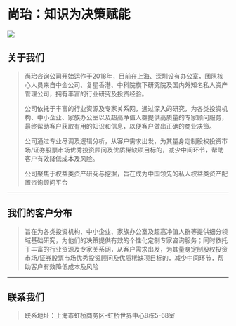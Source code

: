# 尚珆：知识为决策赋能

![](/Users/lilei/GitHub/lilei11981/assets/尚珆资本logo.jpg)

## 关于我们
> 尚珆咨询公司开始运作于2018年，目前在上海、深圳设有办公室，团队核心人员来自中金公司、复星香港、中科院旗下研究院及国内外知名私人资产管理公司，拥有丰富的行业研究及投资经验。
>
> 公司依托于丰富的行业资源及专家关系网，通过深入的研究，为各类投资机构、中小企业、家族办公室以及超高净值人群提供高质量的专家顾问服务，最终帮助客户获取有用的知识和信息，以便客户做出正确的商业决策。
>
> 公司通过专业尽调及逻辑分析，从客户需求出发，为其量身定制股权投资市场/证券股票市场优秀投资顾问及优质稀缺项目标的，减少中间环节，帮助客户有效降低成本及风险。
>
> 公司聚焦于权益类资产研究与挖掘，旨在成为中国领先的私人权益类资产配置咨询顾问平台



------------------------------

## 我们的客户分布
> 旨在为各类投资机构、中小企业、家族办公室及超高净值人群等提供细分领域基础研究，为他们的决策提供有效的个性化定制专家咨询服务；同时依托于丰富的行业资源及专家关系网，从客户需求出发，为其量身定制股权投资市场/证券股票市场优秀投资顾问及优质稀缺项目标的，减少中间环节，帮助客户有效降低成本及风险

---------------------------

## 联系我们

> 联系地址：上海市虹桥商务区-虹桥世界中心B栋5-68室


